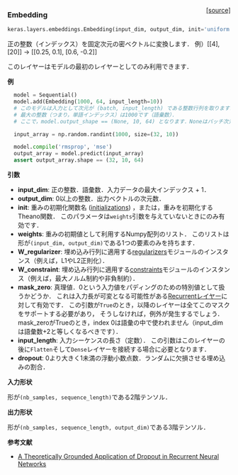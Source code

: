 <span style="float:right;">[[source]](https://github.com/fchollet/keras/blob/master/keras/layers/embeddings.py#L8)</span>
### Embedding

```python
keras.layers.embeddings.Embedding(input_dim, output_dim, init='uniform', input_length=None, W_regularizer=None, activity_regularizer=None, W_constraint=None, mask_zero=False, weights=None, dropout=0.0)
```

正の整数（インデックス）を固定次元の密ベクトルに変換します．
例）[[4], [20]] -> [[0.25, 0.1], [0.6, -0.2]]

このレイヤーはモデルの最初のレイヤーとしてのみ利用できます．

__例__

```python
  model = Sequential()
  model.add(Embedding(1000, 64, input_length=10))
  # このモデルは入力として次元が (batch, input_length) である整数行列を取ります．
  # 最大の整数（つまり，単語インデックス）は1000です（語彙数）．
  # ここで，model.output_shape == (None, 10, 64) となります．Noneはバッチ次元です．

  input_array = np.random.randint(1000, size=(32, 10))

  model.compile('rmsprop', 'mse')
  output_array = model.predict(input_array)
  assert output_array.shape == (32, 10, 64)
```

__引数__
  - __input_dim__: 正の整数．語彙数．入力データの最大インデックス + 1．
  - __output_dim__: 0以上の整数．出力ベクトルの次元数．
  - __init__: 重みの初期化関数名 ([initializations](../initializations.md)) ，または，重みを初期化するTheano関数．
    このパラメータは`weights`引数を与えていないときにのみ有効です．
  - __weights__: 重みの初期値として利用するNumpy配列のリスト．
    このリストは形が`(input_dim, output_dim)`である1つの要素のみを持ちます．
  - __W_regularizer__: 埋め込み行列に適用する[regularizers](../regularizers.md)モジュールのインスタンス（例えば，L1やL2正則化）．
  - __W_constraint__: 埋め込み行列に適用する[constraints](../constraints.md)モジュールのインスタンス（例えば，最大ノルム制約や非負制約）．
  - __mask_zero__: 真理値．0という入力値をパディングのための特別値として扱うかどうか．
    これは入力長が可変となる可能性がある[Recurrentレイヤー](recurrent.md)に対して有効です．
    この引数が`True`のとき，以降のレイヤーは全てこのマスクをサポートする必要があり，
    そうしなければ，例外が発生するでしょう．
    mask_zeroがTrueのとき，index 0は語彙の中で使われません（input_dim は語彙数+2と等しくなるべきです）．
  - __input_length__: 入力シーケンスの長さ（定数）．
    この引数はこのレイヤーの後に`Flatten`そして`Dense`レイヤーを接続する場合に必要となります．
  - __dropout__: 0より大きく1未満の浮動小数点数．ランダムに欠損させる埋め込みの割合．

__入力形状__

形が`(nb_samples, sequence_length)`である2階テンソル．

__出力形状__

形が`(nb_samples, sequence_length, output_dim)`である3階テンソル．

__参考文献__

- [A Theoretically Grounded Application of Dropout in Recurrent Neural Networks](http://arxiv.org/abs/1512.05287)

